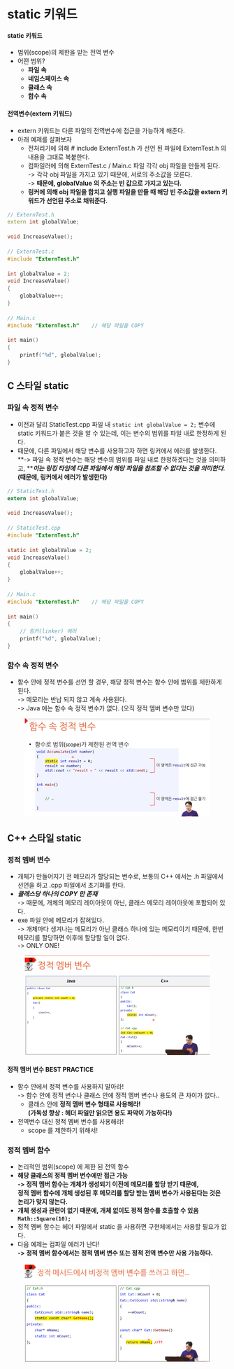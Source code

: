 # static 키워드

#### static 키워드

* 범위(scope)의 제한을 받는 전역 변수
* 어떤 범위?
  * **파일 속**
  * **네임스페이스 속**
  * **클래스 속**
  * **함수 속**

#### 전역변수(extern 키워드)

* extern 키워드는 다른 파일의 전역변수에 접근을 가능하게 해준다.
* 아래 예제를 살펴보자
  * 전처리기에 의해 # include ExternTest.h 가 선언 된 파일에 ExternTest.h 의 내용을 그대로 복붙한다.&#x20;
  * 컴파일러에 의해 ExternTest.c / Main.c 파일 각각 obj 파일을 만들게 된다.\
    \-> 각각 obj 파일을 가지고 있기 때문에, 서로의 주소값을 모른다.   \
    \-> **때문에, globalValue 의 주소는 빈 값으로 가지고 있는다.**
  * **링커에 의해 obj 파일을 합치고 실행 파일을 만들 때 해당 빈 주소값을 extern 키워드가 선언된 주소로 채워준다.**

```cpp
// ExternTest.h
extern int globalValue;

void IncreaseValue();

// ExternTest.c
#include "ExternTest.h"

int globalValue = 2;
void IncreaseValue()
{
    globalValue++;
}

// Main.c
#include "ExternTest.h"    // 해당 파일을 COPY

int main()
{
    printf("%d", globalValue);
}
```

## C 스타일 static

### 파일 속 정적 변수

* 이전과 달리 StaticTest.cpp 파일 내 `static int globalValue = 2;`  변수에 static 키워드가 붙은 것을 알 수 있는데, 이는 변수의 범위를 파일 내로 한정하게 된다.&#x20;
* 때문에, 다른 파일에서 해당 변수를 사용하고자 하면 링커에서 에러를 발생한다.\
  **-> 파일 속 정적 변수는 해당 변수의 범위를 파일 내로 한정하겠다는 것을 의미하고, **_**이는 링킹 타임에 다른 파일에서 해당 파일을 참조할 수 없다는 것을 의미한다.**_ \
  **(때문에, 링커에서 에러가 발생한다)**

```c
// StaticTest.h
extern int globalValue;

void IncreaseValue();

// StaticTest.cpp
#include "ExternTest.h"

static int globalValue = 2;
void IncreaseValue()
{
    globalValue++;
}

// Main.c
#include "ExternTest.h"    // 해당 파일을 COPY

int main()
{
    // 링커(linker) 에러
    printf("%d", globalValue);
}
```

### 함수 속 정적 변수

* 함수 안에 정적 변수를 선언 할 경우, 해당 정적 변수는 함수 안에 범위를 제한하게 된다.\
  \-> 메모리는 반납 되지 않고 계속 사용된다.\
  \-> Java 에는 함수 속 정적 변수가 없다. (오직 정적 멤버 변수만 있다)

<figure><img src="../../../.gitbook/assets/image (70).png" alt=""><figcaption></figcaption></figure>

## C++ 스타일 static&#x20;

### 정적 멤버 변수

* 개체가 만들어지기 전 메모리가 할당되는 변수로, 보통의 C++ 에서는 .h 파일에서 선언을 하고 .cpp 파일에서 초기화를 한다.
* _**클래스당 하나의 COPY 만 존재**_\
  \-> 때문에, 개체의 메모리 레이아웃이 아닌, 클래스 메모리 레이아웃에 포함되어 있다.
* exe 파일 안에 메모리가 잡혀있다.\
  \-> 개체마다 생겨나는 메모리가 아닌 클래스 하나에 있는 메모리이기 때문에, 한번 메모리를 할당하면 이후에 할당할 일이 없다.\
  \-> ONLY ONE!

<figure><img src="../../../.gitbook/assets/image (71).png" alt=""><figcaption></figcaption></figure>

#### 정적 멤버 변수 BEST PRACTICE

* 함수 안에서 정적 변수를 사용하지 말아라! \
  \-> 함수 안에 정적 변수나 클래스 안에 정적 멤버 변수나 용도의 큰 차이가 없다..&#x20;
  * 클래스 안에 **정적 멤버 변수 형태로 사용해라!** \
    **(가독성 향상 : 헤더 파일만 읽으면 용도 파악이 가능하다!)**
* 전역변수 대신 정적 멤버 변수를 사용해라!
  * scope 를 제한하기 위해서!

### 정적 멤버 함수

* 논리적인 범위(scope) 에 제한 된 전역 함수
* **해당 클래스의 정적 멤버 변수에만 접근 가능**\
  **-> 정적 멤버 함수는 개체가 생성되기 이전에 메모리를 할당 받기 때문에,** \
  **정적 멤버 함수에 개체 생성된 후 메모리를 할당 받는 멤버 변수가 사용된다는 것은 논리가 맞지 않는다.**&#x20;
* **개체 생성과 관련이 없기 때문에, 개체 없이도 정적 함수를 호출할 수 있음**\
  **`Math::Square(10);`**
* 정적 멤버 함수는 헤더  파일에서 static 을 사용하면 구현체에서는 사용할 필요가 없다.&#x20;
* 다음 예제는 컴파일 에러가 난다!\
  **-> 정적 멤버 함수에서는 정적 멤버 변수 또는 정적 전역 변수만 사용 가능하다.**&#x20;

<figure><img src="../../../.gitbook/assets/image (74).png" alt=""><figcaption></figcaption></figure>
